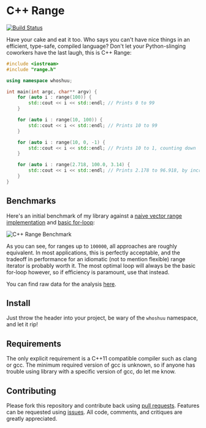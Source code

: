 # C++ Range

[![Build Status](https://travis-ci.org/whoshuu/cpp_range.svg?branch=master)](https://travis-ci.org/whoshuu/cpp_range)

Have your cake and eat it too. Who says you can't have nice things in an efficient, type-safe, compiled language? Don't let your Python-slinging coworkers have the last laugh, this is C++ Range:

```c++
#include <iostream>
#include "range.h"

using namespace whoshuu;

int main(int argc, char** argv) {
    for (auto i : range(100)) {
        std::cout << i << std::endl; // Prints 0 to 99
    }

    for (auto i : range(10, 100)) {
        std::cout << i << std::endl; // Prints 10 to 99
    }

    for (auto i : range(10, 0, -1) {
        std::cout << i << std::endl; // Prints 10 to 1, counting down
    }

    for (auto i : range(2.718, 100.0, 3.14) {
        std::cout << i << std::endl; // Prints 2.178 to 96.918, by increments of π, yum!
    }
}
```

## Benchmarks

Here's an initial benchmark of my library against a [naive vector range implementation](https://gist.github.com/whoshuu/246b10cdd7341895453f) and [basic for-loop](https://gist.github.com/whoshuu/6eea496a891ef03a5b9e):

![C++ Range Benchmark](https://raw.githubusercontent.com/whoshuu/cpp_range/master/benchmark/benchmark.png)

As you can see, for ranges up to `100000`, all approaches are roughly equivalent. In most applications, this is perfectly acceptable, and the tradeoff in performance for an idiomatic (not to mention flexible) range iterator is probably worth it. The most optimal loop will always be the basic for-loop however, so if efficiency is paramount, use that instead.

You can find raw data for the analysis [here](https://github.com/whoshuu/cpp_range/blob/master/benchmark/benchmark.csv).

## Install

Just throw the header into your project, be wary of the `whoshuu` namespace, and let it rip!

## Requirements

The only explicit requirement is a C++11 compatible compiler such as clang or gcc. The minimum required version of gcc is unknown, so if anyone has trouble using library with a specific version of gcc, do let me know.

## Contributing

Please fork this repository and contribute back using [pull requests](https://github.com/whoshuu/cpp_range/pulls). Features can be requested using [issues](https://github.com/whoshuu/cpp_range/issues). All code, comments, and critiques are greatly appreciated.
